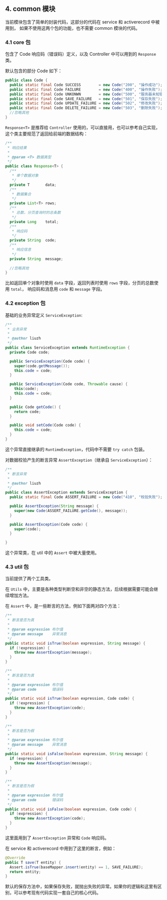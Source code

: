## 4. common 模块

当前模块包含了简单的封装代码，这部分的代码在 service 和 activerecord 中被用到，
如果不使用这两个包的功能，也不需要 common 模块的代码。

### 4.1 core 包

包含了 Code 响应码（错误码）定义，以及 Controller 中可以用到的 `Response` 类。

默认包含的部分 Code 如下：
```java
public class Code {
  public static final Code SUCCESS        = new Code("200", "操作成功");
  public static final Code FAILURE        = new Code("400", "操作失败");
  public static final Code UNKONWN        = new Code("500", "服务器未知错误");
  public static final Code SAVE_FAILURE   = new Code("501", "保存失败");
  public static final Code UPDATE_FAILURE = new Code("502", "修改失败");
  public static final Code DELETE_FAILURE = new Code("503", "删除失败");
  //忽略其他
}
```

`Response<T>` 是推荐给 `Controller` 使用的，可以直接用，也可以参考自己实现，
这个类主要规范了返回给前端的数据结构：
```java
/**
 * 响应结果
 *
 * @param <T> 数据类型
 */
public class Response<T> {
  /**
   * 单个数据对象
   */
  private T       data;
  /**
   * 数据集合
   */
  private List<T> rows;
  /**
   * 总数，分页查询时的总条数
   */
  private Long    total;
  /**
   * 响应码
   */
  private String  code;
  /**
   * 响应信息
   */
  private String  message;
  
  //忽略其他
}
```
比如返回单个对象时使用 `data` 字段，返回列表时使用 `rows` 字段，分页的总数使用 `total`，
响应码和消息用 `code` 和 `message` 字段。

### 4.2 exception 包

基础的业务异常定义 `ServiceException`:
```java
/**
 * 业务异常
 *
 * @author liuzh
 */
public class ServiceException extends RuntimeException {
  private Code code;

  public ServiceException(Code code) {
    super(code.getMessage());
    this.code = code;
  }

  public ServiceException(Code code, Throwable cause) {
    this(code);
    this.code = code;
  }

  public Code getCode() {
    return code;
  }

  public void setCode(Code code) {
    this.code = code;
  }
}
```
这个异常直接继承的 `RuntimeException`，代码中不需要 `try catch` 包装。

对数据校验产生的断言异常 `AssertException`（继承自 `ServiceException`）：
```java
/**
 * 断言异常
 *
 * @author liuzh
 */
public class AssertException extends ServiceException {
  public static final Code ASSERT_FAILURE = new Code("410", "校验失败");

  public AssertException(String message) {
    super(new Code(ASSERT_FAILURE.getCode(), message));
  }

  public AssertException(Code code) {
    super(code);
  }

}
```

这个异常类，在 util 中的 `Assert` 中被大量使用。

### 4.3 util 包

当前提供了两个工具类。

在 `Utils` 中，主要是各种类型判断空和非空的静态方法，后续根据需要可能会继续增加方法。

在 `Assert` 中，是一些断言的方法，例如下面两对四个方法：
```java
/**
 * 断言是否为真
 *
 * @param expression 布尔值
 * @param message    异常消息
 */
public static void isTrue(boolean expression, String message) {
  if (!expression) {
    throw new AssertException(message);
  }
}

/**
 * 断言是否为真
 *
 * @param expression 布尔值
 * @param code       错误码
 */
public static void isTrue(boolean expression, Code code) {
  if (!expression) {
    throw new AssertException(code);
  }
}

/**
 * 断言是否为假
 *
 * @param expression 布尔值
 * @param message    异常消息
 */
public static void isFalse(boolean expression, String message) {
  if (expression) {
    throw new AssertException(message);
  }
}

/**
 * 断言是否为假
 *
 * @param expression 布尔值
 * @param code       错误码
 */
public static void isFalse(boolean expression, Code code) {
  if (expression) {
    throw new AssertException(code);
  }
}
```
这里面用到了 `AssertException` 异常和 `Code` 响应码。

在 service 和 activerecord 中用到了这里的断言，例如：
```java
@Override
public T save(T entity) {
  Assert.isTrue(baseMapper.insert(entity) == 1, SAVE_FAILURE);
  return entity;
}
```
默认的保存方法中，如果保存失败，就抛出失败的异常。如果你的逻辑和这里有区别，可以参考现有代码实现一套自己的核心代码。